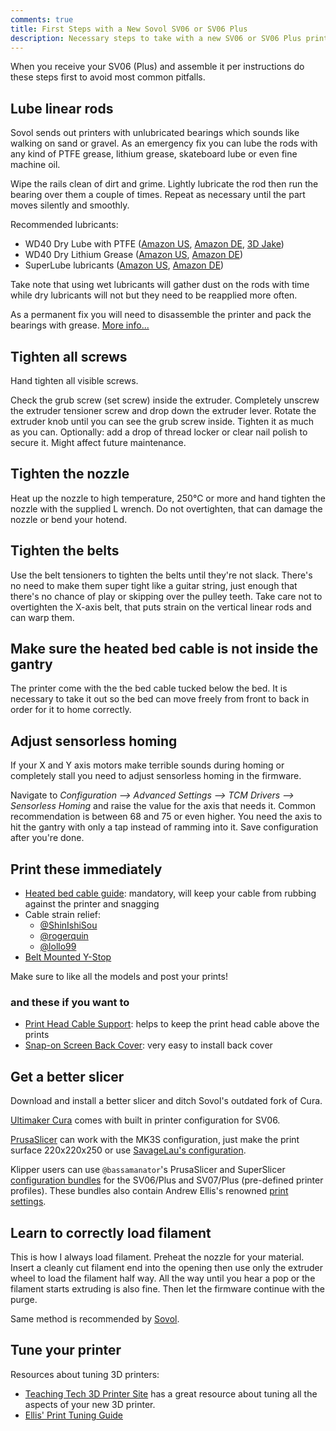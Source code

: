 ```yaml
---
comments: true
title: First Steps with a New Sovol SV06 or SV06 Plus
description: Necessary steps to take with a new SV06 or SV06 Plus printer.
---
```


When you receive your SV06 (Plus) and assemble it per instructions do these steps first to avoid most common pitfalls.

## Lube linear rods

Sovol sends out printers with unlubricated bearings which sounds like walking on sand or gravel. As an emergency fix you can lube the rods with any kind of PTFE grease, lithium grease, skateboard lube or even fine machine oil. 

Wipe the rails clean of dirt and grime. Lightly lubricate the rod then run the bearing over them a couple of times. Repeat as necessary until the part moves silently and smoothly.

Recommended lubricants:

- WD40 Dry Lube with PTFE ([Amazon US](https://www.amazon.com/WD-40-300052-Specialist-Resistant-Spray/dp/B00AF0ODGM?keywords=wd40+dry+lube&qid=1681168661&sr=8-3&linkCode=ll1&tag=blakadders-20&linkId=d5ddcf4639dad80e4e807f181ab30243&language=en_US&ref_=as_li_ss_tl), [Amazon DE](https://www.amazon.de/-/en/WD-40-Specialist-Lubricant-49394-25NBA/dp/B098K1TGSC?crid=15HMWLGJEPKW1&keywords=wd40%2Bptfe&qid=1681168828&sprefix=wd40%2Bptfe%2Caps%2C101&sr=8-3&th=1&linkCode=ll1&tag=blakadders-20&linkId=3b900c7445c69ecc902a0f9dd3c0bb16&language=en_GB&ref_=as_li_ss_tl), [3D Jake](https://www.awin1.com/cread.php?awinmid=21761&awinaffid=930253&platform=dl&ued=https%3A%2F%2Fwww.3djake.de%2Fwd40%2Fspecialist-ptfe-trockenschmierspray))
- WD40 Dry Lithium Grease ([Amazon US](https://www.amazon.com/WD-40-Specialist-Protective-Lithium-Grease-Straw-Sprays/dp/B00L4QZ1VC?th=1&linkCode=ll1&tag=blakadders-20&linkId=15c680b23fb9dcc06ca78f78733c4200&language=en_US&ref_=as_li_ss_tl), [Amazon DE](https://www.amazon.de/-/en/WD-40-Specialist-White-Lithium-Grease/dp/B0913C2JLX?keywords=wd40%2Bweisses%2Blithium%2Bfett&qid=1681168799&sprefix=wd40%2Bwhite%2Blithi%2Caps%2C98&sr=8-4&th=1&linkCode=ll1&tag=blakadders-20&linkId=d8243e6724885decd1040765698018d0&language=en_GB&ref_=as_li_ss_tl))
- SuperLube lubricants ([Amazon US](https://www.amazon.com/s?k=Super+Lube&linkCode=ll2&tag=blakadders-20&linkId=8b1fd890fffb395066f04a8b3868317e&language=en_US&ref_=as_li_ss_tl), [Amazon DE](https://www.amazon.de/s?k=Super+Lube&linkCode=ll2&tag=blakadders-20&linkId=a88b9dd863f0ae93da72089be728d0a7&language=en_GB&ref_=as_li_ss_tl))

Take note that using wet lubricants will gather dust on the rods with time while dry lubricants will not but they need to be reapplied more often.

As a permanent fix you will need to disassemble the printer and pack the bearings with grease. [More info...](/troubleshooting/#dry-noisy-bearings)

## Tighten all screws

Hand tighten all visible screws.

Check the grub screw (set screw) inside the extruder. Completely unscrew the extruder tensioner screw and drop down the extruder lever. Rotate the extruder knob until you can see the grub screw inside. Tighten it as much as you can. Optionally: add a drop of thread locker or clear nail polish to secure it. Might affect future maintenance.

## Tighten the nozzle

Heat up the nozzle to high temperature, 250°C or more and hand tighten the nozzle with the supplied L wrench. Do not overtighten, that can damage the nozzle or bend your hotend.

## Tighten the belts

Use the belt tensioners to tighten the belts until they're not slack. There's no need to make them super tight like a guitar string, just enough that there's no chance of play or skipping over the pulley teeth. Take care not to overtighten the X-axis belt, that puts strain on the vertical linear rods and can warp them.

## Make sure the heated bed cable is not inside the gantry

The printer come with the the bed cable tucked below the bed. It is necessary to take it out so the bed can move freely from front to back in order for it to home correctly.

## Adjust sensorless homing

If your X and Y axis motors make terrible sounds during homing or completely stall you need to adjust sensorless homing in the firmware.

Navigate to *Configuration --> Advanced Settings --> TCM Drivers --> Sensorless Homing* and raise the value for the axis that needs it. Common recommendation is between 68 and 75 or even higher. You need the axis to hit the gantry with only a tap instead of ramming into it. Save configuration after you're done.

## Print these immediately

- [Heated bed cable guide](https://www.printables.com/model/409689-heatbed-cable-support-for-sovol-sv06-3d-printer): mandatory, will keep your cable from rubbing against the printer and snagging
- Cable strain relief:
    - [@ShinIshiSou](https://www.printables.com/model/452682-sovol-sv06-strain-relief)
    - [@rogerquin](https://www.printables.com/model/461239-raised-cable-strain-relief-for-sovol-sv06-3d-print)
    - [@lollo99](https://www.printables.com/model/423797-cable-strain-relief-for-sovol-sv06-curve)
- [Belt Mounted Y-Stop](https://www.printables.com/model/410274-gt2-belt-mounted-y-stop-for-sovol-sv06-3d-printer)

Make sure to like all the models and post your prints!

### and these if you want to

- [Print Head Cable Support](https://www.printables.com/model/427286-sovol-sv06-plus-print-head-cable-support): helps to keep the print head cable above the prints
- [Snap-on Screen Back Cover](https://www.printables.com/model/409672-lcd-display-back-cover-for-sovol-sv06-3d-printer): very easy to install back cover

## Get a better slicer

Download and install a better slicer and ditch Sovol's outdated fork of Cura.

[Ultimaker Cura](https://ultimaker.com/software/ultimaker-cura) comes with built in printer configuration for SV06.

[PrusaSlicer](https://www.prusa3d.com/page/prusaslicer_424/) can work with the MK3S configuration, just make the print surface 220x220x250 or use [SavageLau's configuration](https://www.printables.com/model/360315-printer-config).

Klipper users can use `@bassamanator`'s PrusaSlicer and SuperSlicer [configuration bundles](https://github.com/bassamanator/Sovol-SV06-firmware/tree/master/misc) for the SV06/Plus and SV07/Plus (pre-defined printer profiles). These bundles also contain Andrew Ellis's renowned [print settings](https://github.com/AndrewEllis93/Ellis-SuperSlicer-Profiles).

## Learn to correctly load filament

This is how I always load filament. Preheat the nozzle for your material. Insert a cleanly cut filament end into the opening then use only the extruder wheel to load the filament half way. All the way until you hear a pop or the filament starts extruding is also fine. Then let the firmware continue with the purge.

Same method is recommended by [Sovol](https://www.youtube.com/watch?v=Y5XJXrT-9Ic).

## Tune your printer

Resources about tuning 3D printers:

- [Teaching Tech 3D Printer Site](https://teachingtechyt.github.io/calibration.html) has a great resource about tuning all the aspects of your new 3D printer.
- [Ellis' Print Tuning Guide](https://ellis3dp.com/Print-Tuning-Guide/articles/index_tuning.html)
